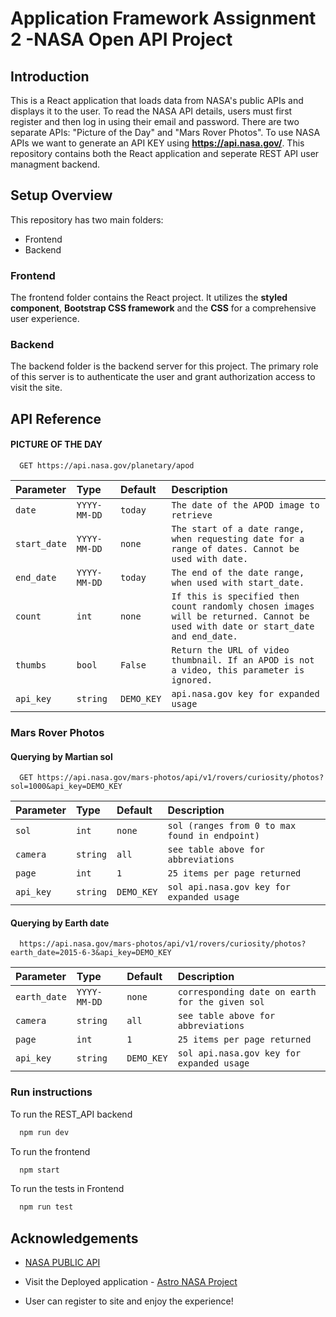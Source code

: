 # Application Framework Assignment 2 -NASA Open API Project

## Introduction

This is a React application that loads data from NASA's public APIs and displays it to the user. To read the NASA API details, users must first register and then log in using their email and password. There are two separate APIs: "Picture of the Day" and "Mars Rover Photos". To use NASA APIs we want to generate an API KEY using **https://api.nasa.gov/**. This repository contains both the React application and seperate REST API user managment backend.

## Setup Overview

This repository has two main folders:

- Frontend
- Backend

### Frontend

The frontend folder contains the React project. It utilizes the **styled component**, **Bootstrap CSS framework** and the **CSS** for a comprehensive user experience.

### Backend

The backend folder is the backend server for this project. The primary role of this server is to authenticate the user and grant authorization access to visit the site.


## API Reference

#### PICTURE OF THE DAY

```http
  GET https://api.nasa.gov/planetary/apod
```

| Parameter | Type     | Default                | Description |
| :-------- | :------- | :------------------------- | :-----|
| `date` | `YYYY-MM-DD` |  `today` | `The date of the APOD image to retrieve`|
| `start_date` | `YYYY-MM-DD` |  `none` | `The start of a date range, when requesting date for a range of dates. Cannot be used with date.`|
| `end_date` | `YYYY-MM-DD` |  `today` | `The end of the date range, when used with start_date.`|
| `count` | `int` |  `none` | `If this is specified then count randomly chosen images will be returned. Cannot be used with date or start_date and end_date.`|
| `thumbs` | `bool` |  `False` | `Return the URL of video thumbnail. If an APOD is not a video, this parameter is ignored.`|
| `api_key` | `string` |  `DEMO_KEY` | `api.nasa.gov key for expanded usage`|

### Mars Rover Photos

#### Querying by Martian sol

```http
  GET https://api.nasa.gov/mars-photos/api/v1/rovers/curiosity/photos?sol=1000&api_key=DEMO_KEY
```

| Parameter | Type     | Default                       | Description |
| :-------- | :------- | :-------------------------------- | :-------|
| `sol`      | `int` | `none` | `sol (ranges from 0 to max found in endpoint)` |
| `camera`      | `string` | `all` | `see table above for abbreviations` |
| `page`      | `int` | `1` | `25 items per page returned` |
| `api_key`      | `string` | `DEMO_KEY` | `sol api.nasa.gov key for expanded usage` |



#### Querying by Earth date

```http
  https://api.nasa.gov/mars-photos/api/v1/rovers/curiosity/photos?earth_date=2015-6-3&api_key=DEMO_KEY
```

| Parameter | Type     | Default                       | Description |
| :-------- | :------- | :-------------------------------- | :-------|
| `earth_date`      | `YYYY-MM-DD` | `none` | `corresponding date on earth for the given sol` |
| `camera`      | `string` | `all` | `see table above for abbreviations` |
| `page`      | `int` | `1` | `25 items per page returned` |
| `api_key`      | `string` | `DEMO_KEY` | `sol api.nasa.gov key for expanded usage` |



### Run instructions

To run the REST_API backend
```bash
  npm run dev
```

To run the frontend 

```bash
  npm start
```

To run the tests in Frontend

```bash
  npm run test
```

## Acknowledgements

 - [NASA PUBLIC API](https://api.nasa.gov/)


- Visit the Deployed application -  [Astro NASA Project](https://aquamarine-genie-987552.netlify.app/)

- User can register to site and enjoy the experience!